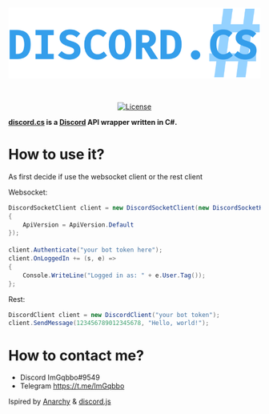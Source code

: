 <div align="center">
  <br/>
  <p>
    <a href="https://github.com/ImGqbbo/discord.cs"><img src="https://github.com/ImGqbbo/discord.cs/blob/main/images/DiscordCSLogo.png" width="600" alt="discord.cs" /></a>
  </p>
  <br/>
  <p>
    <a href="https://github.com/ImGqbbo/discord.cs/blob/main/LICENSE"><img src="https://img.shields.io/badge/License-MIT-blue.svg" alt="License" /></a>
  </p>
</div>

**[discord.cs](https://github.com/ImGqbbo/discord.cs) is a [Discord](https://www.discord.com) API wrapper written in C#.**

# How to use it?
As first decide if use the websocket client or the rest client

Websocket:
```csharp
DiscordSocketClient client = new DiscordSocketClient(new DiscordSocketHandler() 
{ 
    ApiVersion = ApiVersion.Default
});

client.Authenticate("your bot token here");
client.OnLoggedIn += (s, e) => 
{
    Console.WriteLine("Logged in as: " + e.User.Tag());
};
```

Rest:
```csharp
DiscordClient client = new DiscordClient("your bot token");
client.SendMessage(123456789012345678, "Hello, world!");
```
# How to contact me?
- Discord ImGqbbo#9549
- Telegram https://t.me/ImGqbbo

Ispired by [Anarchy](https://github.com/not-ilinked/Anarchy) & [discord.js](https://github.com/discordjs/discord.js)
